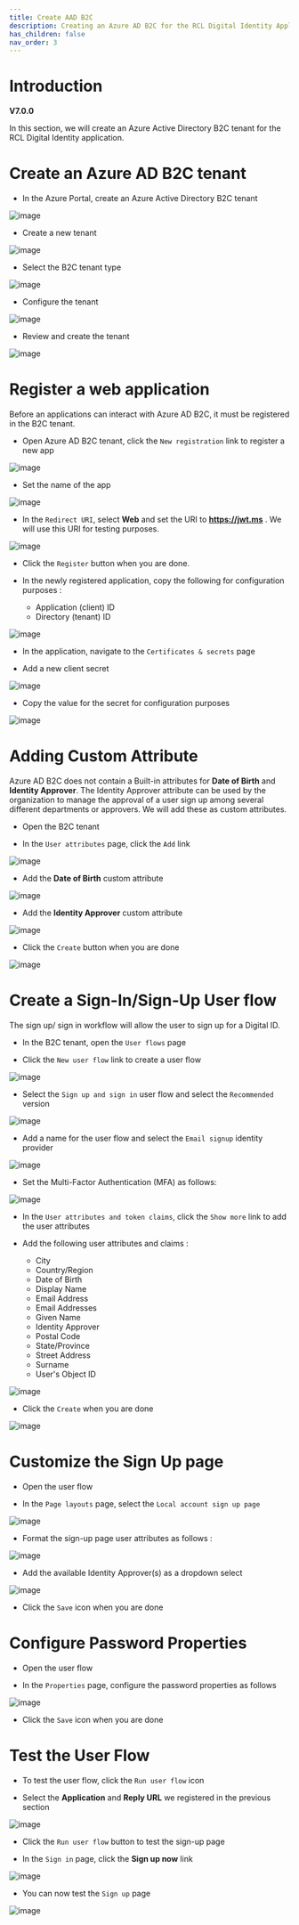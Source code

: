 ```yaml
---
title: Create AAD B2C
description: Creating an Azure AD B2C for the RCL Digital Identity Application.
has_children: false
nav_order: 3
---
```


# Introduction
**V7.0.0**

In this section, we will create an Azure Active Directory B2C tenant for the RCL Digital Identity application.

# Create an Azure AD B2C tenant

- In the Azure Portal, create an Azure Active Directory B2C tenant

![image](/images/aadb2c/aadb2c-create.png)

- Create a new tenant

![image](/images/aadb2c/aadb2c-create2.png)

- Select the B2C tenant type

![image](/images/aadb2c/aadb2c-create3.png)

- Configure the tenant

![image](/images/aadb2c/aadb2c-create4.png)

- Review and create the tenant

![image](/images/aadb2c/aadb2c-create5.png)

# Register a web application

Before an applications can interact with Azure AD B2C, it must be registered in the B2C tenant.

- Open Azure AD B2C tenant, click the ``New registration`` link to register a new app

![image](/images/aadb2c/app-registration.png)

- Set the name of the app 

![image](/images/aadb2c/app-registration2.png)


- In the ``Redirect URI``, select **Web** and set the URI to **https://jwt.ms** . We will use this URI for testing purposes.

![image](/images/aadb2c/app-registration3.png)

- Click the ``Register`` button when you are done.

- In the newly registered application, copy the following for configuration purposes :

    - Application (client) ID
    - Directory (tenant) ID

![image](/images/aadb2c/app-registration4.png)

- In the application, navigate to the ``Certificates & secrets`` page

- Add a new client secret

![image](/images/aadb2c/app-registration5.png)

- Copy the value for the secret for configuration purposes

![image](/images/aadb2c/app-registration6.png)


# Adding Custom Attribute

Azure AD B2C does not contain a Built-in attributes for **Date of Birth** and **Identity Approver**. The Identity Approver attribute can be used by the organization to manage the approval of a user sign up among several different departments or approvers. We will add these as custom attributes.

- Open the B2C tenant

- In the ``User attributes`` page, click the ``Add`` link 

![image](/images/aadb2c/attribute-add.png)

- Add the **Date of Birth** custom attribute 

![image](/images/aadb2c/attribute-add2.png)

- Add the **Identity Approver** custom attribute

![image](/images/aadb2c/attribute-add4.png)

- Click the ``Create`` button when you are done

![image](/images/aadb2c/attribute-add3.png)

# Create a Sign-In/Sign-Up User flow

The sign up/ sign in workflow will allow the user to sign up for a Digital ID.

- In the B2C tenant, open the ``User flows`` page

- Click the ``New user flow`` link to create a user flow

![image](/images/aadb2c/userflow-add.png)

- Select the ``Sign up and sign in`` user flow and select the ``Recommended`` version

![image](/images/aadb2c/userflow-add2.png)

- Add a name for the user flow and select the ``Email signup`` identity provider

![image](/images/aadb2c/userflow-add3.png)

- Set the Multi-Factor Authentication (MFA) as follows:

![image](/images/aadb2c/userflow-add4.png)

- In the ``User attributes and token claims``, click the ``Show more`` link to add the user attributes

- Add the following user attributes and claims :

    - City
    - Country/Region
    - Date of Birth
    - Display Name
    - Email Address
    - Email Addresses
    - Given Name
    - Identity Approver
    - Postal Code
    - State/Province
    - Street Address
    - Surname
    - User's Object ID

![image](/images/aadb2c/userflow-add5.png)

- Click the ``Create`` when you are done

![image](/images/aadb2c/userflow-add6.png)

# Customize the Sign Up page

- Open the user flow

- In the ``Page layouts`` page, select the ``Local account sign up page``

![image](/images/aadb2c/signup-layout.png)

- Format the sign-up page user attributes as follows :

![image](/images/aadb2c/signup-layout2.png)

- Add the available Identity Approver(s) as a dropdown select

![image](/images/aadb2c/signup-layout6.png)

- Click the ``Save`` icon when you are done

# Configure Password Properties

- Open the user flow

- In the ``Properties`` page, configure the password properties as follows

![image](/images/aadb2c/password-configure.png)

- Click the ``Save`` icon when you are done

# Test the User Flow

- To test the user flow, click the ``Run user flow`` icon


- Select the **Application** and **Reply URL** we registered in the previous section

![image](/images/aadb2c/signup-layout3.png)

- Click the ``Run user flow`` button to test the sign-up page

- In the ``Sign in`` page, click the **Sign up now** link

![image](/images/aadb2c/signup-layout4.png)

- You can now test the ``Sign up`` page

![image](/images/aadb2c/signup-layout5.png)



